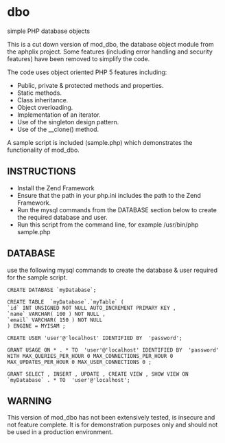 dbo
===

simple PHP database objects

This is a cut down version of mod_dbo, the database object module from
the aphplix project. Some features (including error handling and 
security features) have been removed to simplify the code.

The code uses object oriented PHP 5 features including:
* Public, private & protected methods and properties.
* Static methods.
* Class inheritance.
* Object overloading.
* Implementation of an iterator.
* Use of the singleton design pattern.
* Use of the __clone() method.

A sample script is included (sample.php) which demonstrates the 
functionality of mod_dbo.


INSTRUCTIONS
--------------------------------------------------------------------

* Install the Zend Framework
* Ensure that the path in your php.ini includes the path to the Zend Framework.
* Run the mysql commands from the DATABASE section below to create the required database and user.
* Run this script from the command line, for example /usr/bin/php sample.php


DATABASE
--------------------------------------------------------------------

use the following mysql commands to create the database & user 
required for the sample script.

	CREATE DATABASE `myDatabase`;

	CREATE TABLE  `myDatabase`.`myTable` (
	`id` INT UNSIGNED NOT NULL AUTO_INCREMENT PRIMARY KEY ,
	`name` VARCHAR( 100 ) NOT NULL ,
	`email` VARCHAR( 150 ) NOT NULL
	) ENGINE = MYISAM ;

	CREATE USER 'user'@'localhost' IDENTIFIED BY  'password';

	GRANT USAGE ON * . * TO  'user'@'localhost' IDENTIFIED BY  'password' 
	WITH MAX_QUERIES_PER_HOUR 0 MAX_CONNECTIONS_PER_HOUR 0 
	MAX_UPDATES_PER_HOUR 0 MAX_USER_CONNECTIONS 0 ;

	GRANT SELECT , INSERT , UPDATE , CREATE VIEW , SHOW VIEW ON  
	`myDatabase` . * TO  'user'@'localhost';


WARNING
--------------------------------------------------------------------

This version of mod_dbo has not been extensively tested, is insecure 
and not feature complete. It is for demonstration purposes only and
should not be used in a production environment.
